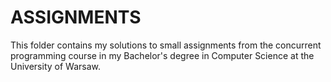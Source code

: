 # ASSIGNMENTS

This folder contains my solutions to small assignments from the concurrent programming course in my Bachelor's degree in Computer Science at the University of Warsaw.